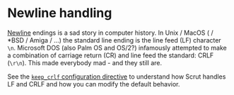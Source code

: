# Newline handling

[Newline](https://en.wikipedia.org/wiki/Newline) endings is a sad story in computer history. In Unix / MacOS ( / \*BSD / Amiga / ...) the standard line ending is the line feed (LF) character `\n`. Microsoft DOS (also Palm OS and OS/2?) infamously attempted to make a combination of carriage return (CR) and line feed the standard: CRLF (`\r\n`). This made everybody mad - and they still are.

See the [`keep_crlf` configuration directive](/docs/reference/fundamentals/inline-configuration/) to understand how Scrut handles LF and CRLF and how you can modify the default behavior.
